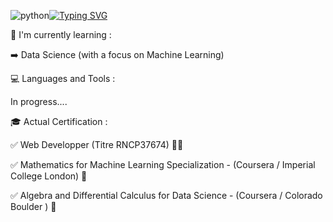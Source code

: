 ![python](https://github.com/user-attachments/assets/82c35e18-f542-4e70-806c-467da6d79bbc)[![Typing SVG](https://readme-typing-svg.demolab.com?font=Fira+Code&pause=1000&width=435&lines=Hi+there+%F0%9F%91%8B)](https://git.io/typing-svg)

🔭 I'm currently learning :

  ➡️ Data Science (with a focus on Machine Learning)

  💻 Languages and Tools :

  In progress....

🎓 Actual Certification :

  ✅ Web Developper (Titre RNCP37674) 👨‍💻
  
  ✅ Mathematics for Machine Learning Specialization  - (Coursera / Imperial College London) 🧮
  
  ✅ Algebra and Differential Calculus for Data Science - (Coursera / Colorado Boulder ) 🧮

  

  
    



